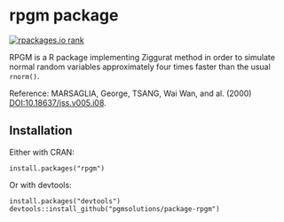 # rpgm package

[![rpackages.io rank](https://www.rpackages.io/badge/rpgm.svg)](https://www.rpackages.io/package/rpgm)

RPGM is a R package implementing Ziggurat method in order to simulate normal random variables approximately four times faster than the usual `rnorm()`.

Reference: MARSAGLIA, George, TSANG, Wai Wan, and al. (2000) <DOI:10.18637/jss.v005.i08>.

## Installation

Either with CRAN:

```
install.packages("rpgm")
```

Or with devtools:
```
install.packages("devtools")
devtools::install_github("pgmsolutions/package-rpgm")
```